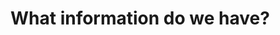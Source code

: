 
<!-- README.md is generated from README.Rmd. Please edit that file -->
What information do we have?
============================
